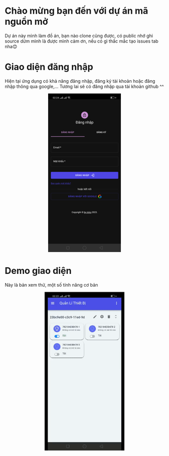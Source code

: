 # Chào mừng bạn đến với dự án mã nguồn mở

Dự án này mình làm đồ án, bạn nào clone cũng được, có public nhớ ghi source dừm mình là được mình cảm ơn, nếu có gì thắc mắc tạo issues tab nha😊


# Giao diện đăng nhập
Hiện tại ứng dụng có khả năng đăng nhập, đăng ký tài khoản hoặc đăng nhập thông qua google,... Tương lai sẽ  có đăng nhập qua tài khoản github ^^

<p align="center">
  <img style="height: 500px;" src="media/interface-sign.jpg" alt="interface sign" />
</p>

# Demo giao diện
Này là bản xem thử, một số tính năng cơ bản

<p align="center">
  <img style="height: 500px;" src="media/interface-app-v1.gif" alt="interface app" />
</p>
